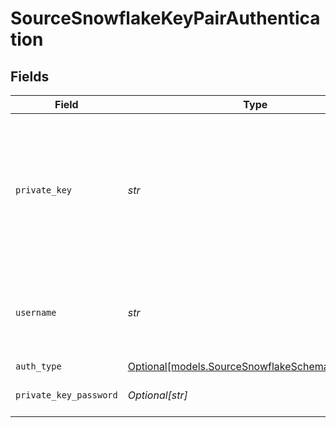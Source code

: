 # SourceSnowflakeKeyPairAuthentication


## Fields

| Field                                                                                                                                                                                                       | Type                                                                                                                                                                                                        | Required                                                                                                                                                                                                    | Description                                                                                                                                                                                                 | Example                                                                                                                                                                                                     |
| ----------------------------------------------------------------------------------------------------------------------------------------------------------------------------------------------------------- | ----------------------------------------------------------------------------------------------------------------------------------------------------------------------------------------------------------- | ----------------------------------------------------------------------------------------------------------------------------------------------------------------------------------------------------------- | ----------------------------------------------------------------------------------------------------------------------------------------------------------------------------------------------------------- | ----------------------------------------------------------------------------------------------------------------------------------------------------------------------------------------------------------- |
| `private_key`                                                                                                                                                                                               | *str*                                                                                                                                                                                                       | :heavy_check_mark:                                                                                                                                                                                          | RSA Private key to use for Snowflake connection. See the <a href="https://docs.airbyte.com/integrations/sources/snowflake#key-pair-authentication">docs</a> for more information on how to obtain this key. |                                                                                                                                                                                                             |
| `username`                                                                                                                                                                                                  | *str*                                                                                                                                                                                                       | :heavy_check_mark:                                                                                                                                                                                          | The username you created to allow Airbyte to access the database.                                                                                                                                           | AIRBYTE_USER                                                                                                                                                                                                |
| `auth_type`                                                                                                                                                                                                 | [Optional[models.SourceSnowflakeSchemasAuthType]](../models/sourcesnowflakeschemasauthtype.md)                                                                                                              | :heavy_minus_sign:                                                                                                                                                                                          | N/A                                                                                                                                                                                                         |                                                                                                                                                                                                             |
| `private_key_password`                                                                                                                                                                                      | *Optional[str]*                                                                                                                                                                                             | :heavy_minus_sign:                                                                                                                                                                                          | Passphrase for private key                                                                                                                                                                                  |                                                                                                                                                                                                             |